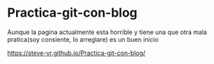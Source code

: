 # Practica-git-con-blog
Aunque la pagina actualmente esta horrible y tiene una que otra mala pratica(soy consiente, lo arreglare)
es un buen inicio 

https://steve-vr.github.io/Practica-git-con-blog/
